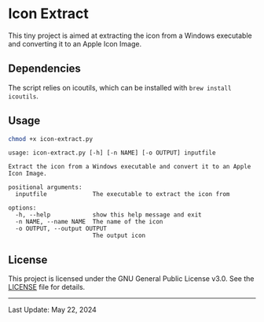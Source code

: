 # Icon Extract

This tiny project is aimed at extracting the icon from a Windows executable and converting it to an Apple Icon Image.

## Dependencies

The script relies on icoutils, which can be installed with `brew install icoutils`.

## Usage

```bash
chmod +x icon-extract.py
```

```
usage: icon-extract.py [-h] [-n NAME] [-o OUTPUT] inputfile

Extract the icon from a Windows executable and convert it to an Apple Icon Image.

positional arguments:
  inputfile             The executable to extract the icon from

options:
  -h, --help            show this help message and exit
  -n NAME, --name NAME  The name of the icon
  -o OUTPUT, --output OUTPUT
                        The output icon
```

## License

This project is licensed under the GNU General Public License v3.0. See the [LICENSE](LICENSE) file for details.

---

Last Update: May 22, 2024


